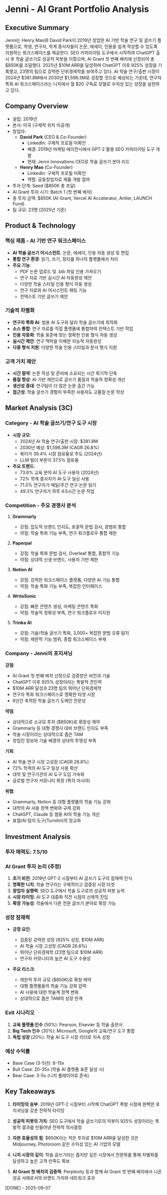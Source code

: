 # Jenni - AI Grant Portfolio Analysis

## Executive Summary
Jenni는 Henry Mao와 David Park이 2019년 창업한 AI 기반 학술 연구 및 글쓰기 플랫폼으로, 학생, 연구자, 학계 종사자들이 논문, 에세이, 인용을 쉽게 작성할 수 있도록 지원하는 워크스페이스를 제공한다. SEO 카피라이팅 도구에서 시작하여 ChatGPT 출시 후 학술 글쓰기로 성공적 피봇을 이뤘으며, AI Grant 첫 번째 배치에 선정되어 총 $850K를 조달했다. 2025년 $10M ARR을 달성하며 ChatGPT 이후 925% 성장을 기록했고, 23명의 팀으로 강력한 단위경제학을 보여주고 있다. AI 학술 연구/출판 시장이 2024년 $381.8M에서 2030년 $1,596.3M로 성장할 것으로 예상되는 가운데, 연구자 특화 AI 워크스페이스라는 니치에서 월 $20 구독료 모델로 수익성 있는 성장을 실현하고 있다.

## Company Overview
- 설립: 2019년
- 본사: 미국 (구체적 위치 미공개)
- 창업자: 
  - **David Park** (CEO & Co-Founder)
    - LinkedIn: 구체적 프로필 미확인
    - 배경: 2019년 마케팅 에이전시에서 GPT-2 활용 SEO 카피라이팅 도구 개발
    - 현재: Jenni Innovations CEO로 학술 글쓰기 분야 리드
  - **Henry Mao** (Co-Founder)
    - LinkedIn: 구체적 프로필 미확인
    - 역할: 공동창업자로 제품 개발 참여
- 투자 단계: Seed ($850K 총 조달)
- AI Grant 투자 시기: Batch 1 (첫 번째 배치)
- 총 투자 금액: $850K (AI Grant, Vercel AI Accelerator, Antler, LAUNCH Fund)
- 팀 규모: 23명 (2025년 기준)

## Product & Technology

### 핵심 제품 - AI 기반 연구 워크스페이스
- **AI 학술 글쓰기 어시스턴트**: 논문, 에세이, 인용 자동 생성 및 편집
- **통합 연구 환경**: 읽기, 쓰기, 정리를 하나의 플랫폼에서 처리
- **주요 기능**:
  - PDF 논문 업로드 및 .bib 파일 인용 가져오기
  - 연구 자료 기반 실시간 AI 자동완성 제안
  - 다양한 학술 스타일 인용 형식 자동 생성
  - 연구 자료와 AI 어시스턴트 채팅 기능
  - 컨텍스트 기반 글쓰기 제안

### 기술적 차별화
- **연구자 특화 AI**: 범용 AI 도구와 달리 학술 글쓰기에 최적화
- **소스 통합**: 연구 자료를 직접 플랫폼에 통합하여 컨텍스트 기반 작업
- **인용 자동화**: 학술 표준에 맞는 정확한 인용 형식 자동 생성
- **실시간 제안**: 연구 맥락을 이해한 지능적 자동완성
- **다중 형식 지원**: 다양한 학술 인용 스타일과 문서 형식 지원

### 고객 가치 제안
- **시간 절약**: 논문 작성 및 준비에 소요되는 시간 획기적 단축
- **품질 향상**: AI 기반 제안으로 글쓰기 품질과 학술적 정확성 개선
- **생산성 증대**: 연구팀이 더 많은 논문 출간 가능
- **접근성**: 학술 글쓰기 경험이 부족한 사용자도 고품질 논문 작성

## Market Analysis (3C)

### Category - AI 학술 글쓰기/연구 도구 시장
- **시장 규모**:
  - 2024년 AI 학술 연구/출판 시장: $381.8M
  - 2030년 예상: $1,596.3M (CAGR 26.8%)
  - 북미가 39.4% 시장 점유율로 주도 (2024년)
  - LLM 빌더 부문이 37.5% 점유율
- **주요 트렌드**:
  - 73.6% 교육 분야 AI 도구 사용자 (2024년)
  - 72% 학계 종사자가 AI 도구 일상 사용
  - 71.5% 연구자가 매일/주간 연구 논문 읽기
  - 49.3% 연구자가 하루 4.5시간 논문 작업

### Competition - 주요 경쟁사 분석
1. **Grammarly**
   - 강점: 압도적 브랜드 인지도, 포괄적 문법 검사, 광범위 통합
   - 약점: 학술 특화 기능 부족, 연구 워크플로우 통합 제한

2. **Paperpal**
   - 강점: 학술 특화 문법 검사, Overleaf 통합, 종합적 기능
   - 약점: 상대적 신생 브랜드, 사용자 기반 제한

3. **Notion AI**
   - 강점: 강력한 워크스페이스 플랫폼, 다양한 AI 기능 통합
   - 약점: 학술 특화 기능 부족, 복잡한 인터페이스

4. **WriteSonic**
   - 강점: 빠른 콘텐츠 생성, 마케팅 콘텐츠 특화
   - 약점: 학술적 정확성 부족, 연구 워크플로우 미지원

5. **Trinka AI**
   - 강점: 기술/학술 글쓰기 특화, 3,000+ 복잡한 문법 오류 탐지
   - 약점: 제한적 기능 범위, 종합 워크스페이스 부재

### Company - Jenni의 포지셔닝
**강점**:
- AI Grant 첫 번째 배치 선정으로 검증받은 비전과 기술
- ChatGPT 이후 925% 성장이라는 폭발적 견인력
- $10M ARR 달성과 23명 팀의 뛰어난 단위경제학
- 연구자 특화 워크스페이스로 명확한 타겟 시장
- 6년간 축적된 학술 글쓰기 도메인 전문성

**약점**:
- 상대적으로 소규모 투자 ($850K)로 확장성 제약
- Grammarly 등 대형 경쟁사 대비 브랜드 인지도 부족
- 학술 시장이라는 상대적으로 좁은 TAM
- 창업진 정보와 기술 배경의 상대적 투명성 부족

**기회**:
- AI 학술 연구 시장 고성장 (CAGR 26.8%)
- 72% 학계의 AI 도구 일상 사용 확산
- 대학 및 연구기관의 AI 도구 도입 가속화
- 글로벌 연구자 커뮤니티 확장 (특히 아시아)

**위협**:
- Grammarly, Notion 등 대형 플랫폼의 학술 기능 강화
- 대학의 AI 사용 정책 변화와 규제 강화
- ChatGPT, Claude 등 범용 AI의 학술 기능 개선
- 표절/AI 탐지 도구(Turnitin)의 정교화

## Investment Analysis

### 투자 매력도: 7.5/10

### AI Grant 투자 논리 (추정)
1. **초기 비전**: 2019년 GPT-2 시절부터 AI 글쓰기 도구의 잠재력 인식
2. **명확한 니치**: 학술 연구라는 구체적이고 검증된 시장 타겟
3. **창업자 실행력**: SEO 도구에서 학술 도구로의 성공적 피봇 능력
4. **시장 타이밍**: AI 도구 대중화 직전 시점의 선제적 진입
5. **확장 가능성**: 학술에서 다른 전문 글쓰기 분야로 확장 가능

### 성장 잠재력
- **긍정 요인**:
  - 검증된 강력한 성장 (925% 성장, $10M ARR)
  - AI 학술 시장 고성장 (CAGR 26.8%)
  - 뛰어난 단위경제학 (23명 팀으로 $10M ARR)
  - 연구자 커뮤니티의 높은 AI 도구 수용성

- **주요 리스크**:
  - 제한적 투자 규모 ($850K)로 확장 제약
  - 대형 플랫폼들의 학술 기능 강화 압력
  - AI 사용에 대한 학술계 정책 변화
  - 상대적으로 좁은 TAM의 성장 한계

### Exit 시나리오
1. **교육 플랫폼 인수** (50%): Pearson, Elsevier 등 학술 출판사
2. **Big Tech 인수** (30%): Microsoft, Google의 교육/연구 도구 통합
3. **독립 성장** (20%): 학술 AI 도구 시장 리더로 지속 성장

### 예상 수익률
- Base Case (3-5년): 8-15x
- Bull Case: 20-35x (학술 AI 플랫폼 표준 달성 시)
- Bear Case: 3-5x (니치 플레이어로 존속)

## Key Takeaways

1. **타이밍의 승부**: 2019년 GPT-2 시절부터 시작해 ChatGPT 폭발 시점에 완벽한 포지셔닝을 갖춘 전략적 타이밍

2. **성공적 피봇의 가치**: SEO 도구에서 학술 글쓰기로의 피봇이 925% 성장이라는 폭발적 결과를 만들어낸 전략적 의사결정

3. **자본 효율성의 힘**: $850K라는 적은 투자로 $10M ARR을 달성한 것은 Midjourney, Photoroom 같은 수익성 있는 AI 기업의 모델

4. **니치 시장의 깊이**: 학술 글쓰기라는 좁지만 깊은 시장에서 전문화를 통해 차별화를 달성하고 높은 고객 만족도 확보

5. **AI Grant 첫 배치의 검증력**: Perplexity 등과 함께 AI Grant 첫 번째 배치에서 나온 성공 사례로서의 브랜드 가치와 네트워크 효과

[DONE] - 2025-09-07